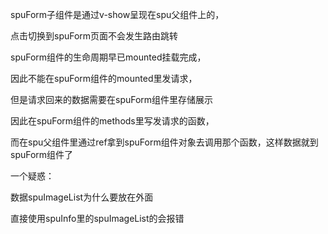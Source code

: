 spuForm子组件是通过v-show呈现在spu父组件上的，

点击切换到spuForm页面不会发生路由跳转

spuForm组件的生命周期早已mounted挂载完成，

因此不能在spuForm组件的mounted里发请求，

但是请求回来的数据需要在spuForm组件里存储展示

因此在spuForm组件的methods里写发请求的函数，

而在spu父组件里通过ref拿到spuForm组件对象去调用那个函数，这样数据就到spuForm组件了



一个疑惑：

数据spuImageList为什么要放在外面

直接使用spuInfo里的spuImageList的会报错

